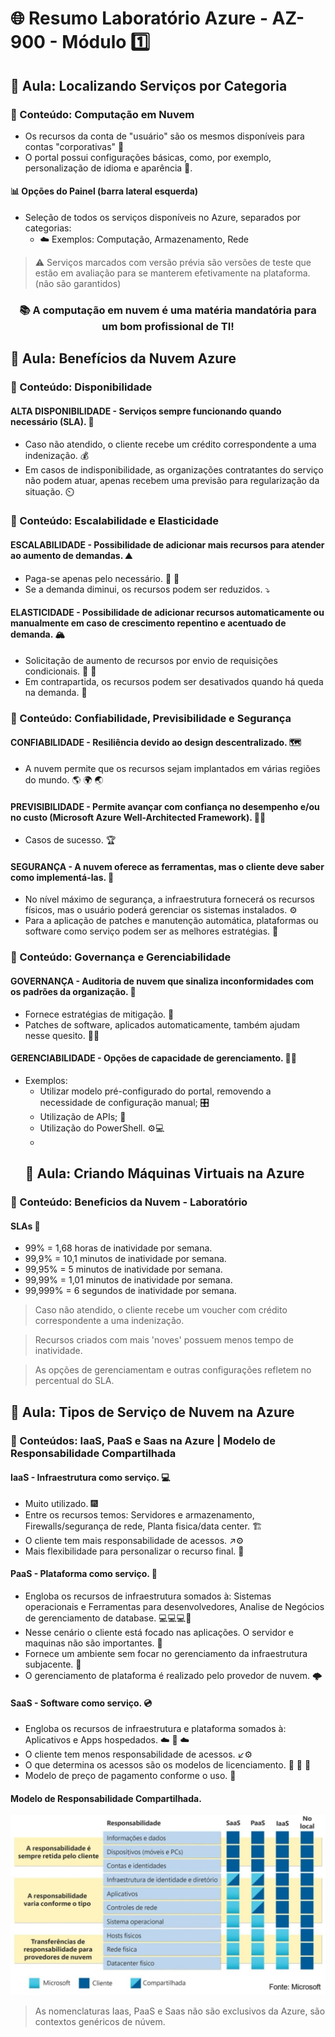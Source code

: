 # 🌐 Resumo Laboratório Azure - AZ-900 - Módulo 1️⃣

## 🏫 Aula: Localizando Serviços por Categoria
### 🔖 Conteúdo: Computação em Nuvem

* Os recursos da conta de "usuário" são os mesmos disponíveis para contas "corporativas" 🔄
* O portal possui configurações básicas, como, por exemplo, personalização de idioma e aparência 🎨.

#### 📊 Opções do Painel (barra lateral esquerda)
* Seleção de todos os serviços disponíveis no Azure, separados por categorias:
  * ☁️ Exemplos: Computação, Armazenamento, Rede

> ⚠️ Serviços marcados com versão prévia são versões de teste que estão em avaliação para se manterem efetivamente na plataforma. (não são garantidos)

 
### <p align="center"> 📚 A computação em nuvem é uma matéria mandatória para um bom profissional de TI!</p>



## 🏫 Aula: Benefícios da Nuvem Azure

### 🔖 Conteúdo: Disponibilidade

#### ALTA DISPONIBILIDADE - Serviços sempre funcionando quando necessário (SLA). 🤝
* Caso não atendido, o cliente recebe um crédito correspondente a uma indenização. 💰
* Em casos de indisponibilidade, as organizações contratantes do serviço não podem atuar, apenas recebem uma previsão para regularização da situação. ⏲️

### 🔖 Conteúdo: Escalabilidade e Elasticidade

#### ESCALABILIDADE - Possibilidade de adicionar mais recursos para atender ao aumento de demandas. ⛰️
* Paga-se apenas pelo necessário. 🐖 💸
* Se a demanda diminui, os recursos podem ser reduzidos. ⤵️

#### ELASTICIDADE - Possibilidade de adicionar recursos automaticamente ou manualmente em caso de crescimento repentino e acentuado de demanda. 🏔️
* Solicitação de aumento de recursos por envio de requisições condicionais. 🛒 🧠
* Em contrapartida, os recursos podem ser desativados quando há queda na demanda. 🔽

### 🔖 Conteúdo: Confiabilidade, Previsibilidade e Segurança

#### CONFIABILIDADE - Resiliência devido ao design descentralizado. 🗺️
* A nuvem permite que os recursos sejam implantados em várias regiões do mundo. 🌎 🌍 🌏

#### PREVISIBILIDADE - Permite avançar com confiança no desempenho e/ou no custo (Microsoft Azure Well-Architected Framework). 🦸‍♂️
* Casos de sucesso. 🏆

#### SEGURANÇA - A nuvem oferece as ferramentas, mas o cliente deve saber como implementá-las. 🦺
* No nível máximo de segurança, a infraestrutura fornecerá os recursos físicos, mas o usuário poderá gerenciar os sistemas instalados. ⚙️
* Para a aplicação de patches e manutenção automática, plataformas ou software como serviço podem ser as melhores estratégias. 🤖

### 🔖 Conteúdo: Governança e Gerenciabilidade

#### GOVERNANÇA - Auditoria de nuvem que sinaliza inconformidades com os padrões da organização. 🔎
* Fornece estratégias de mitigação. 🧰
* Patches de software, aplicados automaticamente, também ajudam nesse quesito. 💁‍♂️

#### GERENCIABILIDADE - Opções de capacidade de gerenciamento. 👨‍💼
* Exemplos:
  * Utilizar modelo pré-configurado do portal, removendo a necessidade de configuração manual; 🎛️
  * Utilização de APIs; 🔌
  * Utilização do PowerShell. ⚙️💻
  * 
  ## 🏫 Aula: Criando Máquinas Virtuais na Azure

### 🔖 Conteúdo: Beneficios da Nuvem - Laboratório

#### SLAs 🤝
* 99% = 1,68 horas de inatividade por semana.
* 99,9% = 10,1 minutos de inatividade por semana.
* 99,95% = 5 minutos de inatividade por semana.
* 99,99% = 1,01 minutos de inatividade por semana.
* 99,999% = 6 segundos de inatividade por semana.
> Caso não atendido, o cliente recebe um voucher com crédito correspondente a uma indenização.

> Recursos criados com mais 'noves' possuem menos tempo de inatividade.
 
> As opções de gerenciamentam e outras configurações refletem no percentual do SLA.
> 
## 🏫 Aula: Tipos de Serviço de Nuvem na Azure

### 🔖 Conteúdos: IaaS, PaaS e Saas na Azure | Modelo de Responsabilidade Compartilhada

#### IaaS - Infraestrutura como serviço. 💻
* Muito utilizado. 🎆
* Entre os recursos temos: Servidores e armazenamento, Firewalls/segurança de rede, Planta fisica/data center. 🏗️
* O cliente tem mais responsabilidade de acessos. ↗️⚙️
* Mais flexibilidade para personalizar o recurso final. 🔆

#### PaaS - Plataforma como serviço. 🧰
* Engloba os recursos de infraestrutura somados à: Sistemas operacionais e Ferramentas para desenvolvedores, Analise de Negócios de gerenciamento de database. 💻💻💻🔆
* Nesse cenário o cliente está focado nas aplicações. O servidor e maquinas não são importantes. 👀
* Fornece um ambiente sem focar no gerenciamento da infraestrutura subjacente. 🌴
* O gerenciamento de plataforma é realizado pelo provedor de nuvem. 🌩️

#### SaaS - Software como serviço. 💿
* Engloba os recursos de infraestrutura e plataforma somados à: Aplicativos e Apps hospedados. ☁️ 📱 ☁️
* O cliente tem menos responsabilidade de acessos. ↙️⚙️
* O que determina os acessos são os modelos de licenciamento. 🥇 🥈 🥉
* Modelo de preço de pagamento conforme o uso. 💸

#### Modelo de Responsabilidade Compartilhada.
![Modelo](https://github.com/thiagofs84/Res_Lab_Azure/blob/main/Modelo.JPG)



> As nomenclaturas Iaas, PaaS e Saas não são exclusivos da Azure, são contextos genéricos de núvem.
